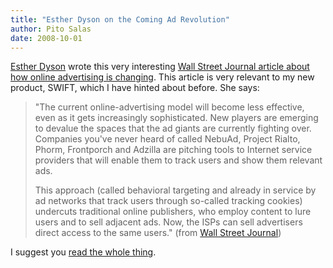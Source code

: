 ```yaml
---
title: "Esther Dyson on the Coming Ad Revolution"
author: Pito Salas
date: 2008-10-01
---
```




[Esther Dyson](<http://www.edventure.com/>) wrote this very interesting [Wall
Street Journal article about how online advertising is
changing](<http://online.wsj.com/article/SB120269162692857749.html?mod=googlenews_wsj>).
This article is very relevant to my new product, SWIFT, which I have hinted
about before. She says:

> "The current online-advertising model will become less effective, even as it
> gets increasingly sophisticated. New players are emerging to devalue the
> spaces that the ad giants are currently fighting over. Companies you've
> never heard of called NebuAd, Project Rialto, Phorm, Frontporch and Adzilla
> are pitching tools to Internet service providers that will enable them to
> track users and show them relevant ads.
>
> This approach (called behavioral targeting and already in service by ad
> networks that track users through so-called tracking cookies) undercuts
> traditional online publishers, who employ content to lure users and to sell
> adjacent ads. Now, the ISPs can sell advertisers direct access to the same
> users." (from [Wall Street
> Journal](<http://online.wsj.com/article/SB120269162692857749.html?mod=googlenews_wsj>))

I suggest you [read the whole
thing](<http://online.wsj.com/article/SB120269162692857749.html?mod=googlenews_wsj>).


